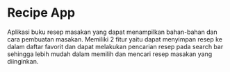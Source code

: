 # Recipe App

Aplikasi buku resep masakan yang dapat menampilkan bahan-bahan dan cara pembuatan masakan. Memiliki 2 fitur yaitu dapat menyimpan resep ke dalam daftar favorit dan dapat melakukan pencarian resep pada search bar sehingga lebih mudah dalam memilih dan mencari resep masakan yang diinginkan. 
